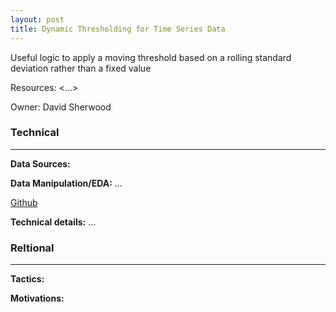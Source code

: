 ```yaml
---
layout: post
title: Dynamic Thresholding for Time Series Data
---
```

Useful logic to apply a moving threshold based on a rolling standard deviation rather than a fixed value

Resources: <…>

Owner: David Sherwood

### Technical
----
**Data Sources:**

**Data Manipulation/EDA:** ...

[Github](...)

**Technical details:** …

### Reltional
----
**Tactics:**

**Motivations:**
